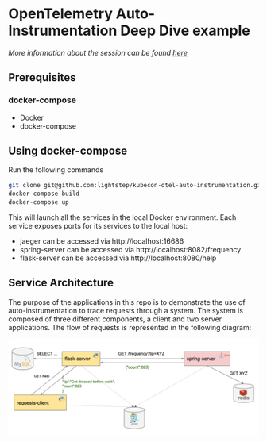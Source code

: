 # OpenTelemetry Auto-Instrumentation Deep Dive example

*More information about the session can be found [here](https://sched.co/Zein)*

## Prerequisites
### docker-compose
* Docker
* docker-compose

## Using docker-compose
Run the following commands

```bash
git clone git@github.com:lightstep/kubecon-otel-auto-instrumentation.git && cd kubecon-otel-auto-instrumentation
docker-compose build
docker-compose up
```

This will launch all the services in the local Docker environment. Each service exposes ports for its services to the local host:

* jaeger can be accessed via http://localhost:16686
* spring-server can be accessed via http://localhost:8082/frequency
* flask-server can be accessed via http://localhost:8080/help


## Service Architecture

The purpose of the applications in this repo is to demonstrate the use of auto-instrumentation to trace requests through a system. The system is composed of three different components, a client and two server applications. The flow of requests is represented in the following diagram:

![diagram](./img/diagram.png)